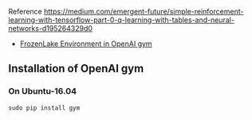 Reference https://medium.com/emergent-future/simple-reinforcement-learning-with-tensorflow-part-0-q-learning-with-tables-and-neural-networks-d195264329d0

* [FrozenLake Environment in OpenAI gym](https://gym.openai.com/envs/FrozenLake-v0/)

## Installation of OpenAI gym
### On Ubuntu-16.04

```
sudo pip install gym
```
